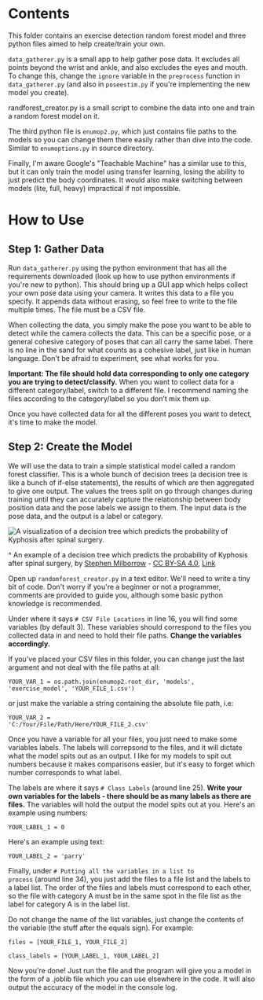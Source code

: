# Contents

This folder contains an exercise detection random forest model and  three python files aimed to help create/train your own.

<code>data_gatherer.py</code> is a small app to help gather pose data. It excludes all points beyond the wrist and ankle, and also excludes the eyes and mouth. To change this, change the <code>ignore</code> variable in the <code>preprocess</code> function in <code>data_gatherer.py</code> (and also in <code>poseestim.py</code> if you're implementing the new model you create).

<coder>randforest_creator.py</code> is a small script to combine the data into one and train a random forest model on it.

The third python file is <code>enumop2.py</code>, which just contains file paths to the models so you can change them there easily rather than dive into the code. Similar to <code>enumoptions.py</code> in source directory.

Finally, I'm aware Google's "Teachable Machine" has a similar use to this, but it can only train the model using transfer learning, losing the ability to just predict the body coordinates. It would also make switching between models (lite, full, heavy) impractical if not impossible.

# How to Use

## Step 1: Gather Data

Run <code>data_gatherer.py</code> using the python environment that has all the requirements downloaded (look up how to use python environments if you're new to python). This should bring up a GUI app which helps collect your own pose data using your camera. It writes this data to a file you specify. It appends data without erasing, so feel free to write to the file multiple times. The file must be a CSV file.

When collecting the data, you simply make the pose you want to be able to detect while the camera collects the data. This can be a specific pose, or a general cohesive category of poses that can all carry the same label. There is no line in the sand for what counts as a cohesive label, just like in human language. Don't be afraid to experiment, see what works for you.

**Important: The file should hold data corresponding to only one category you are trying to detect/classify.** 
When you want to collect data for a different category/label, switch to a different file. I recommend naming the files according to the category/label so you don't mix them up.

Once you have collected data for all the different poses you want to detect, it's time to make the model.

## Step 2: Create the Model 

We will use the data to train a simple statistical model called a random forest classifier. This is a whole bunch of decision trees (a decision tree is like a bunch of if-else statements), the results of which are then aggregated to give one output. The values the trees split on go through changes during training until they can accurately capture the relationship between body position data and the pose labels we assign to them. The input data is the pose data, and the output is a label or category.

![A visualization of a decision tree which predicts the probability of Kyphosis after spinal surgery.](https://upload.wikimedia.org/wikipedia/commons/2/25/Cart_tree_kyphosis.png)

^ An example of a decision tree which predicts the probability of Kyphosis after spinal surgery, by <a href="//commons.wikimedia.org/w/index.php?title=User:Stephen_Milborrow&amp;action=edit&amp;redlink=1" class="new" title="User:Stephen Milborrow (page does not exist)">Stephen Milborrow</a> - <a href="https://creativecommons.org/licenses/by-sa/4.0" title="Creative Commons Attribution-Share Alike 4.0">CC BY-SA 4.0</a>, <a href="https://commons.wikimedia.org/w/index.php?curid=68192267">Link</a>

Open up <code>randomforest_creator.py</code> in a text editor. We'll need to write a tiny bit of code. Don't worry if you're a beginner or not a programmer, comments are provided to guide you, although some basic python knowledge is recommended.

Under where it says <code># CSV File Locations</code> in line 16, you will find some variables (by default 3). These variables should correspond to the files you collected data in and need to hold their file paths. **Change the variables accordingly.** 

If you've placed your CSV files in this folder, you can change just the last argument and not deal with the file paths at all:

<code>YOUR_VAR_1 = os.path.join(enumop2.root_dir, 'models', 'exercise_model', 'YOUR_FILE_1.csv')</code>

or just make the variable a string containing the absolute file path, i.e:

<code>YOUR_VAR_2 = 'C:/Your/File/Path/Here/YOUR_FILE_2.csv'</code>

Once you have a variable for all your files, you just need to make some variables labels. The labels will correpsond to the files, and it will dictate what the model spits out as an output. I like for my models to spit out numbers because it makes comparisons easier, but it's easy to forget which number corresponds to what label.

The labels are where it says <code># Class Labels</code> (around line 25). **Write your own variables for the labels - there should be as many labels as there are files.** The variables will hold the output the model spits out at you. Here's an example using numbers:

<code>YOUR_LABEL_1 = 0</code>

Here's an example using text:

<code>YOUR_LABEL_2 = 'parry'</code>

Finally, under <code># Putting all the variables in a list to process</code> (around line 34), you just add the files to a file list and the labels to a label list. The order of the files and labels must correspond to each other, so the file with category A must be in the same spot in the file list as the label for category A is in the label list. 

Do not change the name of the list variables, just change the contents of the variable (the stuff after the equals sign). For example:

<code>files = [YOUR_FILE_1, YOUR_FILE_2]</code>

<code>class_labels = [YOUR_LABEL_1, YOUR_LABEL_2]</code>

Now you're done! Just run the file and the program will give you a model in the form of a .joblib file which you can use elsewhere in the code. It will also output the accuracy of the model in the console log.